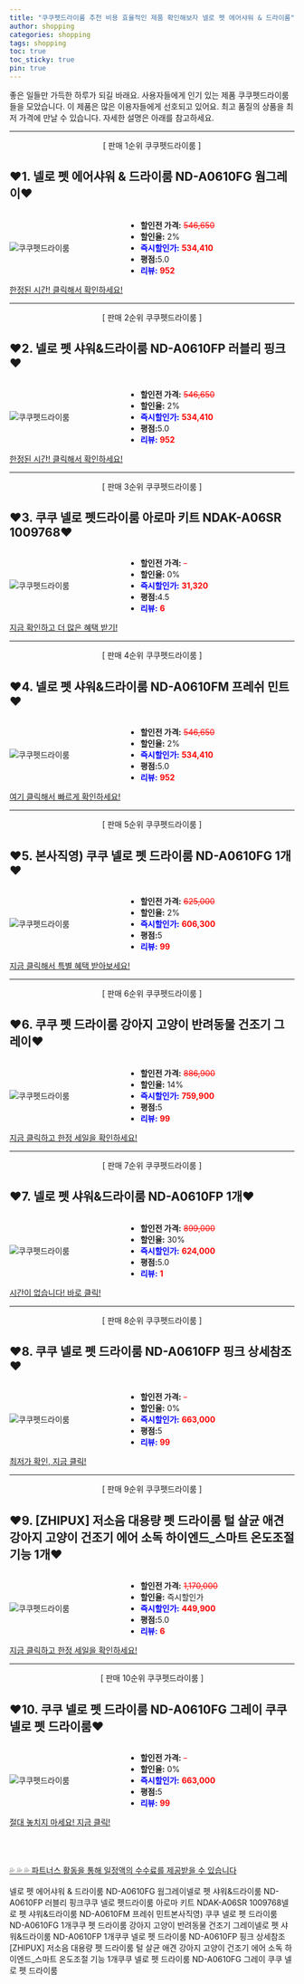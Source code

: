 ```yaml
---
title: "쿠쿠펫드라이룸 추천 비용 효율적인 제품 확인해보자 넬로 펫 에어샤워 & 드라이룸"
author: shopping
categories: shopping
tags: shopping
toc: true
toc_sticky: true
pin: true
---
```

좋은 일들만 가득한 하루가 되길 바래요. 사용자들에게 인기 있는 제품 쿠쿠펫드라이룸 들을 모았습니다. 이 제품은 많은 이용자들에게 선호되고 있어요. 최고 품질의 상품을 최저 가격에 만날 수 있습니다. 자세한 설명은 아래를 참고하세요.

---
<p class="toplist" style="margin: 0 auto; display: block; width: fit-content;">[ 판매 1순위 쿠쿠펫드라이룸 ]</p>

<h2><strong>❤️1. 넬로 펫 에어샤워 & 드라이룸 ND-A0610FG 웜그레이❤️</strong></h2>

<div style="display: flex; align-items: center;">
    <div style="flex: 0.4;">
        <img src="https://thumbnail9.coupangcdn.com/thumbnails/remote/230x230ex/image/retail/images/13310046084026-c019c73f-1a6e-434e-9f79-0045accecc17.jpg" alt="쿠쿠펫드라이룸" style="max-width: 100%;">
    </div>
    <div style="flex: 0.6; margin-left: 10px;">
        <ul>
            <li><strong>할인전 가격:</strong> <del style="color: red;">546,650</del></li>
            <li><strong>할인율:</strong> 2%</li>
            <li><span style='color:blue'><strong>즉시할인가:</strong></span> <span style='color:red'><strong>534,410</strong></span></li>
            <li><strong>평점:</strong>5.0</li>
            <li><span style='color:blue'><strong>리뷰:</strong></span> <span style='color:red'><strong>952</strong></span></li>
        </ul>
    </div>
</div>
<div class="center">
    <a href="https://selin100587001.github.io?lptag=AF9450613&subid=githubio&pageKey=237356088&traceid=V0-153&itemId=752094633&vendorItemId=4899770989" class="myButton">
        한정된 시간! 클릭해서 확인하세요!
    </a>
</div>


---
<p class="toplist" style="margin: 0 auto; display: block; width: fit-content;">[ 판매 2순위 쿠쿠펫드라이룸 ]</p>

<h2><strong>❤️2. 넬로 펫 샤워&드라이룸 ND-A0610FP 러블리 핑크❤️</strong></h2>

<div style="display: flex; align-items: center;">
    <div style="flex: 0.4;">
        <img src="https://thumbnail8.coupangcdn.com/thumbnails/remote/230x230ex/image/retail/images/2019/09/09/17/5/cb120057-3655-4e9b-9a63-7142303db8a3.jpg" alt="쿠쿠펫드라이룸" style="max-width: 100%;">
    </div>
    <div style="flex: 0.6; margin-left: 10px;">
        <ul>
            <li><strong>할인전 가격:</strong> <del style="color: red;">546,650</del></li>
            <li><strong>할인율:</strong> 2%</li>
            <li><span style='color:blue'><strong>즉시할인가:</strong></span> <span style='color:red'><strong>534,410</strong></span></li>
            <li><strong>평점:</strong>5.0</li>
            <li><span style='color:blue'><strong>리뷰:</strong></span> <span style='color:red'><strong>952</strong></span></li>
        </ul>
    </div>
</div>
<div class="center">
    <a href="https://selin100587001.github.io?lptag=AF9450613&subid=githubio&pageKey=237356088&traceid=V0-153&itemId=937854382&vendorItemId=5321966303" class="myButton">
        한정된 시간! 클릭해서 확인하세요!
    </a>
</div>


---
<p class="toplist" style="margin: 0 auto; display: block; width: fit-content;">[ 판매 3순위 쿠쿠펫드라이룸 ]</p>

<h2><strong>❤️3. 쿠쿠 넬로 펫드라이룸 아로마 키트 NDAK-A06SR 1009768❤️</strong></h2>

<div style="display: flex; align-items: center;">
    <div style="flex: 0.4;">
        <img src="https://thumbnail6.coupangcdn.com/thumbnails/remote/230x230ex/image/vendor_inventory/1ac6/b6f051fb1aa025f12d0f3caaa9e4e3628d2ab57650381e50d709e961bed6.png" alt="쿠쿠펫드라이룸" style="max-width: 100%;">
    </div>
    <div style="flex: 0.6; margin-left: 10px;">
        <ul>
            <li><strong>할인전 가격:</strong> <del style="color: red;">-</del></li>
            <li><strong>할인율:</strong> 0%</li>
            <li><span style='color:blue'><strong>즉시할인가:</strong></span> <span style='color:red'><strong>31,320</strong></span></li>
            <li><strong>평점:</strong>4.5</li>
            <li><span style='color:blue'><strong>리뷰:</strong></span> <span style='color:red'><strong>6</strong></span></li>
        </ul>
    </div>
</div>
<div class="center">
    <a href="https://selin100587001.github.io?lptag=AF9450613&subid=githubio&pageKey=7590684418&traceid=V0-153&itemId=20057854834&vendorItemId=87403676737" class="myButton">
        지금 확인하고 더 많은 혜택 받기!
    </a>
</div>


---
<p class="toplist" style="margin: 0 auto; display: block; width: fit-content;">[ 판매 4순위 쿠쿠펫드라이룸 ]</p>

<h2><strong>❤️4. 넬로 펫 샤워&드라이룸 ND-A0610FM 프레쉬 민트❤️</strong></h2>

<div style="display: flex; align-items: center;">
    <div style="flex: 0.4;">
        <img src="https://thumbnail10.coupangcdn.com/thumbnails/remote/230x230ex/image/retail/images/2019/09/09/17/3/a81dda1f-2f39-4386-8cea-2f3622d01f08.jpg" alt="쿠쿠펫드라이룸" style="max-width: 100%;">
    </div>
    <div style="flex: 0.6; margin-left: 10px;">
        <ul>
            <li><strong>할인전 가격:</strong> <del style="color: red;">546,650</del></li>
            <li><strong>할인율:</strong> 2%</li>
            <li><span style='color:blue'><strong>즉시할인가:</strong></span> <span style='color:red'><strong>534,410</strong></span></li>
            <li><strong>평점:</strong>5.0</li>
            <li><span style='color:blue'><strong>리뷰:</strong></span> <span style='color:red'><strong>952</strong></span></li>
        </ul>
    </div>
</div>
<div class="center">
    <a href="https://selin100587001.github.io?lptag=AF9450613&subid=githubio&pageKey=237356088&traceid=V0-153&itemId=937854373&vendorItemId=5321966263" class="myButton">
        여기 클릭해서 빠르게 확인하세요!
    </a>
</div>


---
<p class="toplist" style="margin: 0 auto; display: block; width: fit-content;">[ 판매 5순위 쿠쿠펫드라이룸 ]</p>

<h2><strong>❤️5. 본사직영) 쿠쿠 넬로 펫 드라이룸 ND-A0610FG 1개❤️</strong></h2>

<div style="display: flex; align-items: center;">
    <div style="flex: 0.4;">
        <img src="https://thumbnail7.coupangcdn.com/thumbnails/remote/230x230ex/image/vendor_inventory/2975/12556f28757c1c71e0ffa9cce64a3747b474a76bd1b256a5219faa7bd67e.jpg" alt="쿠쿠펫드라이룸" style="max-width: 100%;">
    </div>
    <div style="flex: 0.6; margin-left: 10px;">
        <ul>
            <li><strong>할인전 가격:</strong> <del style="color: red;">625,000</del></li>
            <li><strong>할인율:</strong> 2%</li>
            <li><span style='color:blue'><strong>즉시할인가:</strong></span> <span style='color:red'><strong>606,300</strong></span></li>
            <li><strong>평점:</strong>5</li>
            <li><span style='color:blue'><strong>리뷰:</strong></span> <span style='color:red'><strong>99</strong></span></li>
        </ul>
    </div>
</div>
<div class="center">
    <a href="https://selin100587001.github.io?lptag=AF9450613&subid=githubio&pageKey=7205399865&traceid=V0-153&itemId=18221634030&vendorItemId=86409328868" class="myButton">
        지금 클릭해서 특별 혜택 받아보세요!
    </a>
</div>


---
<p class="toplist" style="margin: 0 auto; display: block; width: fit-content;">[ 판매 6순위 쿠쿠펫드라이룸 ]</p>

<h2><strong>❤️6. 쿠쿠 펫 드라이룸 강아지 고양이 반려동물 건조기 그레이❤️</strong></h2>

<div style="display: flex; align-items: center;">
    <div style="flex: 0.4;">
        <img src="https://thumbnail10.coupangcdn.com/thumbnails/remote/230x230ex/image/vendor_inventory/24a8/0e7a44cc13c226889b3cd0af0ffbe5673688e0ac841376fd43c9a978f3a9.png" alt="쿠쿠펫드라이룸" style="max-width: 100%;">
    </div>
    <div style="flex: 0.6; margin-left: 10px;">
        <ul>
            <li><strong>할인전 가격:</strong> <del style="color: red;">886,900</del></li>
            <li><strong>할인율:</strong> 14%</li>
            <li><span style='color:blue'><strong>즉시할인가:</strong></span> <span style='color:red'><strong>759,900</strong></span></li>
            <li><strong>평점:</strong>5</li>
            <li><span style='color:blue'><strong>리뷰:</strong></span> <span style='color:red'><strong>99</strong></span></li>
        </ul>
    </div>
</div>
<div class="center">
    <a href="https://selin100587001.github.io?lptag=AF9450613&subid=githubio&pageKey=7462861985&traceid=V0-153&itemId=19455881419&vendorItemId=86566437224" class="myButton">
        지금 클릭하고 한정 세일을 확인하세요!
    </a>
</div>


---
<p class="toplist" style="margin: 0 auto; display: block; width: fit-content;">[ 판매 7순위 쿠쿠펫드라이룸 ]</p>

<h2><strong>❤️7. 넬로 펫 샤워&드라이룸 ND-A0610FP 1개❤️</strong></h2>

<div style="display: flex; align-items: center;">
    <div style="flex: 0.4;">
        <img src="https://thumbnail7.coupangcdn.com/thumbnails/remote/230x230ex/image/vendor_inventory/50fc/e03f400fe0c5cf8a47d2be66dbee2f864f4dbed234cbc22b85474a5f2f65.jpg" alt="쿠쿠펫드라이룸" style="max-width: 100%;">
    </div>
    <div style="flex: 0.6; margin-left: 10px;">
        <ul>
            <li><strong>할인전 가격:</strong> <del style="color: red;">899,000</del></li>
            <li><strong>할인율:</strong> 30%</li>
            <li><span style='color:blue'><strong>즉시할인가:</strong></span> <span style='color:red'><strong>624,000</strong></span></li>
            <li><strong>평점:</strong>5.0</li>
            <li><span style='color:blue'><strong>리뷰:</strong></span> <span style='color:red'><strong>1</strong></span></li>
        </ul>
    </div>
</div>
<div class="center">
    <a href="https://selin100587001.github.io?lptag=AF9450613&subid=githubio&pageKey=285482709&traceid=V0-153&itemId=905570568&vendorItemId=5268712456" class="myButton">
        시간이 없습니다! 바로 클릭!
    </a>
</div>


---
<p class="toplist" style="margin: 0 auto; display: block; width: fit-content;">[ 판매 8순위 쿠쿠펫드라이룸 ]</p>

<h2><strong>❤️8. 쿠쿠 넬로 펫 드라이룸 ND-A0610FP 핑크 상세참조❤️</strong></h2>

<div style="display: flex; align-items: center;">
    <div style="flex: 0.4;">
        <img src="https://thumbnail8.coupangcdn.com/thumbnails/remote/230x230ex/image/vendor_inventory/69ca/34e3e0b8922aa6cf261baf87c6b2e8a11b2608eb8dca8b73daacd2862be1.jpg" alt="쿠쿠펫드라이룸" style="max-width: 100%;">
    </div>
    <div style="flex: 0.6; margin-left: 10px;">
        <ul>
            <li><strong>할인전 가격:</strong> <del style="color: red;">-</del></li>
            <li><strong>할인율:</strong> 0%</li>
            <li><span style='color:blue'><strong>즉시할인가:</strong></span> <span style='color:red'><strong>663,000</strong></span></li>
            <li><strong>평점:</strong>5</li>
            <li><span style='color:blue'><strong>리뷰:</strong></span> <span style='color:red'><strong>99</strong></span></li>
        </ul>
    </div>
</div>
<div class="center">
    <a href="https://selin100587001.github.io?lptag=AF9450613&subid=githubio&pageKey=7027966460&traceid=V0-153&itemId=17333968902&vendorItemId=88130912855" class="myButton">
        최저가 확인, 지금 클릭!
    </a>
</div>


---
<p class="toplist" style="margin: 0 auto; display: block; width: fit-content;">[ 판매 9순위 쿠쿠펫드라이룸 ]</p>

<h2><strong>❤️9. [ZHIPUX] 저소음 대용량 펫 드라이룸 털 살균 애견 강아지 고양이 건조기 에어 소독 하이엔드_스마트 온도조절 기능 1개❤️</strong></h2>

<div style="display: flex; align-items: center;">
    <div style="flex: 0.4;">
        <img src="https://thumbnail9.coupangcdn.com/thumbnails/remote/230x230ex/image/vendor_inventory/ac3e/c705f34b5f63599807b3883191a4bd2082ce0ea94fba25a88f9b4e4670ca.png" alt="쿠쿠펫드라이룸" style="max-width: 100%;">
    </div>
    <div style="flex: 0.6; margin-left: 10px;">
        <ul>
            <li><strong>할인전 가격:</strong> <del style="color: red;">1,170,000</del></li>
            <li><strong>할인율:</strong> 즉시할인가</li>
            <li><span style='color:blue'><strong>즉시할인가:</strong></span> <span style='color:red'><strong>449,900</strong></span></li>
            <li><strong>평점:</strong>5.0</li>
            <li><span style='color:blue'><strong>리뷰:</strong></span> <span style='color:red'><strong>6</strong></span></li>
        </ul>
    </div>
</div>
<div class="center">
    <a href="https://selin100587001.github.io?lptag=AF9450613&subid=githubio&pageKey=8133077965&traceid=V0-153&itemId=23099308216&vendorItemId=86441644928" class="myButton">
        지금 클릭하고 한정 세일을 확인하세요!
    </a>
</div>


---
<p class="toplist" style="margin: 0 auto; display: block; width: fit-content;">[ 판매 10순위 쿠쿠펫드라이룸 ]</p>

<h2><strong>❤️10. 쿠쿠 넬로 펫 드라이룸 ND-A0610FG 그레이 쿠쿠 넬로  펫 드라이룸❤️</strong></h2>

<div style="display: flex; align-items: center;">
    <div style="flex: 0.4;">
        <img src="https://thumbnail8.coupangcdn.com/thumbnails/remote/230x230ex/image/vendor_inventory/69ca/34e3e0b8922aa6cf261baf87c6b2e8a11b2608eb8dca8b73daacd2862be1.jpg" alt="쿠쿠펫드라이룸" style="max-width: 100%;">
    </div>
    <div style="flex: 0.6; margin-left: 10px;">
        <ul>
            <li><strong>할인전 가격:</strong> <del style="color: red;">-</del></li>
            <li><strong>할인율:</strong> 0%</li>
            <li><span style='color:blue'><strong>즉시할인가:</strong></span> <span style='color:red'><strong>663,000</strong></span></li>
            <li><strong>평점:</strong>5</li>
            <li><span style='color:blue'><strong>리뷰:</strong></span> <span style='color:red'><strong>99</strong></span></li>
        </ul>
    </div>
</div>
<div class="center">
    <a href="https://selin100587001.github.io?lptag=AF9450613&subid=githubio&pageKey=7040533100&traceid=V0-153&itemId=17410166068&vendorItemId=88130912858" class="myButton">
        절대 놓치지 마세요! 지금 클릭!
    </a>
</div>

<br><br><br>[💦 💦 💦 파트너스 활동을 통해 일정액의 수수료를 제공받을 수 있습니다](https://link.coupang.com/a/bcpT2c)<br><br>넬로 펫 에어샤워 & 드라이룸 ND-A0610FG 웜그레이넬로 펫 샤워&드라이룸 ND-A0610FP 러블리 핑크쿠쿠 넬로 펫드라이룸 아로마 키트 NDAK-A06SR 1009768넬로 펫 샤워&드라이룸 ND-A0610FM 프레쉬 민트본사직영) 쿠쿠 넬로 펫 드라이룸 ND-A0610FG 1개쿠쿠 펫 드라이룸 강아지 고양이 반려동물 건조기 그레이넬로 펫 샤워&드라이룸 ND-A0610FP 1개쿠쿠 넬로 펫 드라이룸 ND-A0610FP 핑크 상세참조[ZHIPUX] 저소음 대용량 펫 드라이룸 털 살균 애견 강아지 고양이 건조기 에어 소독 하이엔드_스마트 온도조절 기능 1개쿠쿠 넬로 펫 드라이룸 ND-A0610FG 그레이 쿠쿠 넬로  펫 드라이룸